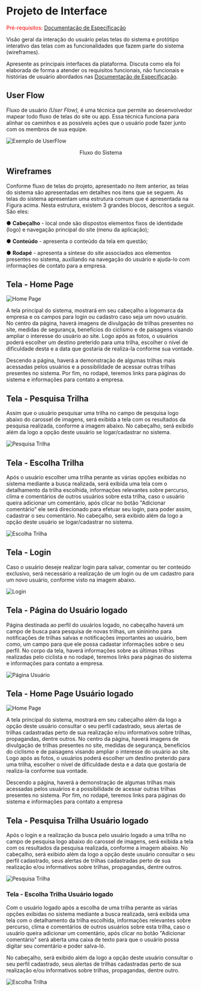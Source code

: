 
# Projeto de Interface

<span style="color:red">Pré-requisitos: <a href="02-Especificação do Projeto.md"> Documentação de Especificação</a></span>

Visão geral da interação do usuário pelas telas do sistema e protótipo interativo das telas com as funcionalidades que fazem parte do sistema (wireframes).

 Apresente as principais interfaces da plataforma. Discuta como ela foi elaborada de forma a atender os requisitos funcionais, não funcionais e histórias de usuário abordados nas <a href="02-Especificação do Projeto.md"> Documentação de Especificação</a>.

## User Flow

Fluxo de usuário *(User Flow),* é uma técnica que permite ao desenvolvedor mapear todo fluxo de telas do site ou app. Essa técnica funciona para alinhar os caminhos e as possíveis ações que o usuário pode fazer junto com os membros de sua equipe.

![Exemplo de UserFlow](img/FluxoSistema.png)
<center>Fluxo do Sistema</center>

## Wireframes

Conforme fluxo de telas do projeto, apresentado no item anterior, as telas do sistema são apresentadas em detalhes nos itens que se seguem. As telas do sistema apresentam uma estrutura comum que é apresentada na Figura acima. Nesta estrutura, existem 3 grandes blocos, descritos a seguir. São eles:

● **Cabeçalho** - local onde são dispostos elementos fixos de identidade (logo) e navegação principal do site (menu da aplicação);

● **Conteúdo** - apresenta o conteúdo da tela em questão;

● **Rodapé** - apresenta a síntese do site associados aos elementos presentes no sistema, auxiliando na navegação do usuário e ajuda-lo com informações de contato para a empresa.

## Tela - Home Page

![Home Page](img/HomePage.png)

A tela principal do sistema, mostrará em seu cabeçalho a logomarca da empresa e os campos para login ou cadastro caso seja um novo usuário. No centro da página, haverá imagens de divulgação de trilhas presentes no site, medidas de segurança, benefícios do ciclismo e de paisagens visando ampliar o interesse do usuário ao site. Logo após as fotos, o usuários poderá escolher um destino preterido para uma trilha, escolher o nível de dificuldade desta e a data que gostaria de realiza-la conforme sua vontade.

Descendo a página, haverá a demonstração de algumas trilhas mais acessadas pelos usuários e a possibilidade de acessar outras trilhas presentes no sistema. Por fim, no rodapé, teremos links para páginas do sistema e informações para contato a empresa.

## Tela - Pesquisa Trilha

Assim que o usuário pesquisar uma trilha no campo de pesquisa logo abaixo do carossel de imagens, será exibida a tela com os resultados da pesquisa realizada, conforme a imagem abaixo. No cabeçalho, será exibido além da logo a opção deste usuário se logar/cadastrar no sistema.

![Pesquisa Trilha](img/PesquisaTrilha.png)

## Tela - Escolha Trilha

Após o usuário escolher uma trilha perante as várias opções exibidas no sistema mediante a busca realizada, será exibida uma tela com o detalhamento da trilha escolhida, informações relevantes sobre percurso, clima e comentários de outros usuários sobre esta trilha, caso o usuário queira adicionar um comentário, após clicar no botão "Adicionar comentário" ele será direcionado para efetuar seu login, para poder assim, cadastrar o seu comentário. No cabeçalho, será exibido além da logo a opção deste usuário se logar/cadastrar no sistema.

![Escolha Trilha](img/EscolhaTrilha.png)

## Tela - Login

Caso o usuário deseje realizar login para salvar, comentar ou ter conteúdo exclusivo, será necessário a realização de um login ou de um cadastro para um novo usuário, conforme visto na imagem abaixo.

![Login](img/Login.png)

## Tela - Página do Usuário logado

Página destinada ao perfil do usuários logado, no cabeçalho haverá um campo de busca para pesquisa de novas trilhas, um sinininho para notificações de trilhas salvas e notificações importantes ao usuário, bem como, um campo para que ele possa cadastar informações sobre o seu perfil. No corpo da tela, haverá informações sobre as últimas trilhas realizadas pelo ciclista e no rodapé, teremos links para páginas do sistema e informações para contato a empresa.

![Página Usuário](img/PaginaUsuario.png)

## Tela - Home Page Usuário logado

![Home Page](img/HomePageLogado.png)

A tela principal do sistema, mostrará em seu cabeçalho além da logo a opção deste usuário consultar o seu perfil cadastrado, seus alertas de trilhas cadastradas perto de sua realização e/ou informativos sobre trilhas, propagandas, dentre outros. No centro da página, haverá imagens de divulgação de trilhas presentes no site, medidas de segurança, benefícios do ciclismo e de paisagens visando ampliar o interesse do usuário ao site. Logo após as fotos, o usuários poderá escolher um destino preterido para uma trilha, escolher o nível de dificuldade desta e a data que gostaria de realiza-la conforme sua vontade.

Descendo a página, haverá a demonstração de algumas trilhas mais acessadas pelos usuários e a possibilidade de acessar outras trilhas presentes no sistema. Por fim, no rodapé, teremos links para páginas do sistema e informações para contato a empresa

## Tela - Pesquisa Trilha Usuário logado

Após o login e a realização da busca pelo usuário logado a uma trilha no campo de pesquisa logo abaixo do carossel de imagens, será exibida a tela com os resultados da pesquisa realizada, conforme a imagem abaixo. No cabeçalho, será exibido além da logo a opção deste usuário consultar o seu perfil cadastrado, seus alertas de trilhas cadastradas perto de sua realização e/ou informativos sobre trilhas, propagandas, dentre outros.

![Pesquisa Trilha](img/PesquisaTrilhaLogado.png)

### Tela - Escolha Trilha Usuário logado

Com o usuário logado após a escolha de uma trilha perante as várias opções exibidas no sistema mediante a busca realizada, será exibida uma tela com o detalhamento da trilha escolhida, informações relevantes sobre percurso, clima e comentários de outros usuários sobre esta trilha, caso o usuário queira adicionar um comentário, após clicar no botão "Adicionar comentário" será aberta uma caixa de texto para que o usuário possa digitar seu comentário e poder salva-ló.

No cabeçalho, será exibido além da logo a opção deste usuário consultar o seu perfil cadastrado, seus alertas de trilhas cadastradas perto de sua realização e/ou informativos sobre trilhas, propagandas, dentre outro.

![Escolha Trilha](img/EscolhaTrilhaLogado.png)